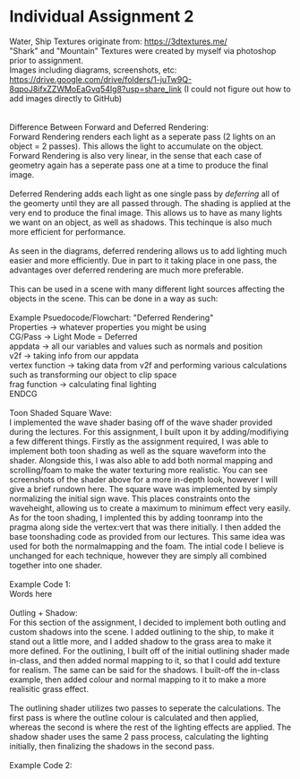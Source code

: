 # Individual Assignment 2

Water, Ship Textures originate from: https://3dtextures.me/ <br>
"Shark" and "Mountain" Textures were created by myself via photoshop prior to assignment. <br>
Images including diagrams, screenshots, etc: https://drive.google.com/drive/folders/1-juTw9Q-8qpoJ8ifxZZWMoEaGvq54Ig8?usp=share_link (I could not figure out how to add images directly to GitHub) <br>
<br>
<br>
Difference Between Forward and Deferred Rendering: <br>
Forward Rendering renders each light as a seperate pass (2 lights on an object = 2 passes). This allows the light to accumulate on the object. Forward Rendering is also very linear, in the sense that each case of geometry again has a seperate pass one at a time to produce the final image. <br>
<br>
Deferred Rendering adds each light as one single pass by _deferring_ all of the geomerty until they are all passed through. The shading is applied at the very end to produce the final image. This allows us to have as many lights we want on an object, as well as shadows. This techinque is also much more efficient for performance. <br>
<br>
As seen in the diagrams, deferred rendering allows us to add lighting much easier and more efficiently. Due in part to it taking place in one pass, the advantages over deferred rendering are much more preferable. <br>
<br>
This can be used in a scene with many different light sources affecting the objects in the scene. This can be done in a way as such: <br>
<br>
Example Psuedocode/Flowchart: "Deferred Rendering" <br>
Properties -> whatever properties you might be using <br>
CG/Pass -> Light Mode = Deferred <br>
appdata -> all our variables and values such as normals and position <br>
v2f -> taking info from our appdata <br>
vertex function -> taking data from v2f and performing various calculations such as transforming our object to clip space <br>
frag function -> calculating final lighting <br>
ENDCG <br>
<br>
Toon Shaded Square Wave: <br>
I implemented the wave shader basing off of the wave shader provided during the lectures. For this assignment, I built upon it by adding/modifiying a few different things. Firstly as the assignment required, I was able to implement both toon shading as well as the square waveform into the shader. Alongside this, I was also able to add both normal mapping and scrolling/foam to make the water texturing more realistic. You can see screenshots of the shader above for a more in-depth look, however I will give a brief rundown here. The square wave was implemented by simply normalizing the initial sign wave. This places constraints onto the waveheight, allowing us to create a maximum to minimum effect very easily. As for the toon shading, I implented this by adding toonramp into the pragma along side the vertex:vert that was there initially. I then added the base toonshading code as provided from our lectures. This same idea was used for both the normalmapping and the foam. The intial code I believe is unchanged for each technique, however they are simply all combined together into one shader. <br>
<br>
Example Code 1: <br>
Words here <br>
<br>
Outling + Shadow: <br>
For this section of the assignment, I decided to implement both outling and custom shadows into the scene. I added outlining to the ship, to make it stand out a little more, and I added shadow to the grass area to make it more defined. For the outlining, I built off of the initial outlining shader made in-class, and then added normal mapping to it, so that I could add texture for realism. The same can be said for the shadows. I built-off the in-class example, then added colour and normal mapping to it to make a more realisitic grass effect. <br>
<br>
The outlining shader utilizes two passes to seperate the calculations. The first pass is where the outline colour is calculated and then applied, whereas the second is where the rest of the lighting effects are applied. The shadow shader uses the same 2 pass process, calculating the lighting initially, then finalizing the shadows in the second pass. <br>
<br>
Example Code 2: <br>
<br>
